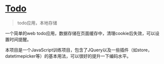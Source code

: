 # [Todo](https://lipeng3g.github.io/todo/)

> todo应用，本地存储

一个简单的web todo应用，数据存储在页面缓存中，清理cookie后失效，可以设置时间提醒。

本项目是一个JavaScript训练项目，包含了JQuery以及一些插件（如store，datetimepicker等）的基本用法，可以很好的提升一下编码水平。
